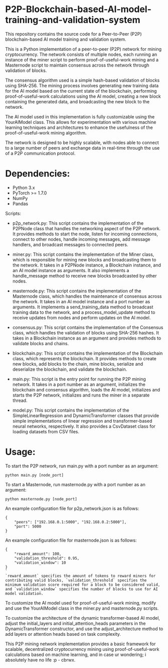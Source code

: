 # P2P-Blockchain-based-AI-model-training-and-validation-system
This repository contains the source code for a Peer-to-Peer (P2P) blockchain-based AI model training and validation system. 

This is a Python implementation of a peer-to-peer (P2P) network for mining cryptocurrency. The network consists of multiple nodes, each running an instance of the miner script to perform proof-of-useful-work mining and a Masternode script to maintain consensus across the network through validation of blocks.

The consensus algorithm used is a simple hash-based validation of blocks using SHA-256. The mining process involves generating new training data for the AI model based on the current state of the blockchain, performing proof-of-useful-work calculations using the AI model, creating a new block containing the generated data, and broadcasting the new block to the network.

The AI model used in this implementation is fully customizable using the YourAIModel class. This allows for experimentation with various machine learning techniques and architectures to enhance the usefulness of the proof-of-useful-work mining algorithm.

The network is designed to be highly scalable, with nodes able to connect to a large number of peers and exchange data in real-time through the use of a P2P communication protocol.

# Dependencies:

- Python 3.x
- PyTorch >= 1.7.0
- NumPy
- Pandas

Scripts:

- p2p_network.py:
This script contains the implementation of the P2PNode class that handles the networking aspect of the P2P network. It provides methods to start the node, listen for incoming connections, connect to other nodes, handle incoming messages, add message handlers, and broadcast messages to connected peers.

- miner.py:
This script contains the implementation of the Miner class, which is responsible for mining new blocks and broadcasting them to the network. It takes in a P2PNode instance, a Blockchain instance, and an AI model instance as arguments. It also implements a handle_message method to receive new blocks broadcasted by other nodes.

- masternode.py:
This script contains the implementation of the Masternode class, which handles the maintenance of consensus across the network. It takes in an AI model instance and a port number as arguments. It implements a send_training_data method to broadcast training data to the network, and a process_model_update method to receive updates from nodes and perform updates on the AI model.

- consensus.py:
This script contains the implementation of the Consensus class, which handles the validation of blocks using SHA-256 hashes. It takes in a Blockchain instance as an argument and provides methods to validate blocks and chains.

- blockchain.py:
This script contains the implementation of the Blockchain class, which represents the blockchain. It provides methods to create new blocks, add blocks to the chain, mine blocks, serialize and deserialize the blockchain, and validate the blockchain.

- main.py:
This script is the entry point for running the P2P mining network. It takes in a port number as an argument, initializes the blockchain and consensus algorithm, loads the AI model, initializes and starts the P2P network, initializes and runs the miner in a separate thread.

- model.py:
This script contains the implementation of the SimpleLinearRegression and DynamicTransformer classes that provide simple implementations of linear regression and transformer-based neural networks, respectively. It also provides a CsvDataset class for loading datasets from CSV files.

# Usage:

To start the P2P network, run main.py with a port number as an argument:
```
python main.py [node_port]
```

To start a Masternode, run masternode.py with a port number as an argument:
```
python masternode.py [node_port]
```

An example configuration file for p2p_network.json is as follows:
```
{
    "peers": ["192.168.0.1:5000", "192.168.0.2:5000"],
    "port": 5000
}
```
An example configuration file for masternode.json is as follows:
```
{
    "reward_amount": 100,
    "validation_threshold": 0.95,
    "validation_window": 10
}
`
`reward_amount` specifies the amount of tokens to reward miners for contributing valid blocks, `validation_threshold` specifies the minimum validation score required for a block to be considered valid, and `validation_window` specifies the number of blocks to use for AI model validation.
```

To customize the AI model used for proof-of-useful-work mining, modify and use the YourAIModel class in the miner.py and masternode.py scripts.

To customize the architecture of the dynamic transformer-based AI model, adjust the initial_layers and initial_attention_heads parameters in the DynamicTransformer constructor, and use the adjust_architecture method to add layers or attention heads based on task complexity.

This P2P mining network implementation provides a basic framework for scalable, decentralized cryptocurrency mining using proof-of-useful-work calculations based on machine learning, and in case ur wondering; i absolutely have no life :p - cbrwx.
